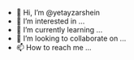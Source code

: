 - 👋 Hi, I’m @yetayzarshein
- 👀 I’m interested in ...
- 🌱 I’m currently learning ...
- 💞️ I’m looking to collaborate on ...
- 📫 How to reach me ...

<!---
yetayzarshein/yetayzarshein is a ✨ special ✨ repository because its `README.md` (this file) appears on your GitHub profile.
You can click the Preview link to take a look at your changes.
--->

